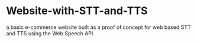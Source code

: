 # Website-with-STT-and-TTS
a basic e-commerce website built as a proof of concept for web based STT and TTS using the Web Speech API
